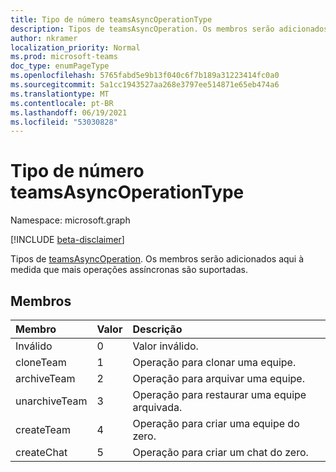 ```yaml
---
title: Tipo de número teamsAsyncOperationType
description: Tipos de teamsAsyncOperation. Os membros serão adicionados aqui à medida que mais operações assíncronas são suportadas.
author: nkramer
localization_priority: Normal
ms.prod: microsoft-teams
doc_type: enumPageType
ms.openlocfilehash: 5765fabd5e9b13f040c6f7b189a31223414fc0a0
ms.sourcegitcommit: 5a1cc1943527aa268e3797ee514871e65eb474a6
ms.translationtype: MT
ms.contentlocale: pt-BR
ms.lasthandoff: 06/19/2021
ms.locfileid: "53030828"
---
```

# <a name="teamsasyncoperationtype-enum-type"></a>Tipo de número teamsAsyncOperationType

Namespace: microsoft.graph

[!INCLUDE [beta-disclaimer](../../includes/beta-disclaimer.md)]

Tipos de [teamsAsyncOperation](teamsasyncoperation.md). Os membros serão adicionados aqui à medida que mais operações assíncronas são suportadas.

## <a name="members"></a>Membros

| Membro | Valor| Descrição |
|:---------------|:--------|:----------|
|Inválido|0|Valor inválido.|
|cloneTeam|1|Operação para clonar uma equipe.|
|archiveTeam|2|Operação para arquivar uma equipe.|
|unarchiveTeam|3|Operação para restaurar uma equipe arquivada.|
|createTeam|4 |Operação para criar uma equipe do zero.|
|createChat|5 |Operação para criar um chat do zero.|
